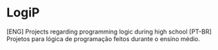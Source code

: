 # LogiP
[ENG] Projects regarding programming logic during high school [PT-BR] Projetos para lógica de programação feitos durante o ensino médio.

